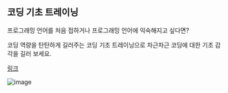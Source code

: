 ## 코딩 기초 트레이닝

프로그래밍 언어를 처음 접하거나 프로그래밍 언어에 익숙해지고 싶다면?

코딩 역량을 탄탄하게 길러주는 코딩 기초 트레이닝으로 차근차근 코딩에 대한 기초 감각을 길러 보세요.

[링크](https://school.programmers.co.kr/learn/challenges/training?order=acceptance_desc)

![image](https://github.com/user-attachments/assets/b4672fa0-b19b-4fc4-b0f9-dd6f071e477b)

